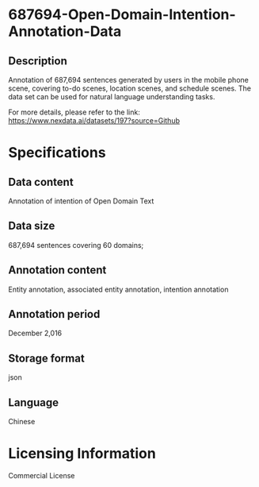 # 687694-Open-Domain-Intention-Annotation-Data

## Description
Annotation of 687,694 sentences generated by users in the mobile phone scene, covering to-do scenes, location scenes, and schedule scenes. The data set can be used for natural language understanding tasks.

For more details, please refer to the link: https://www.nexdata.ai/datasets/197?source=Github


# Specifications
## Data content
Annotation of intention of Open Domain Text
## Data size
687,694 sentences covering 60 domains;
## Annotation content
Entity annotation, associated entity annotation, intention annotation
## Annotation period
December 2,016
## Storage format
json
## Language
Chinese

# Licensing Information
Commercial License
